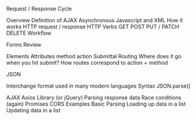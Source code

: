 
Request / Response Cycle


Overview
Definition of AJAX
Asynchronous Javascript and XML
How it works
HTTP request / response
HTTP Verbs
GET
POST
PUT / PATCH
DELETE
Workflow

Forms Review


Elements
Attributes
method
action
Submittal
Routing
Where does it go when you hit submit?
How routes correspond to action + method

JSON


Interchange format used in many modern languages
Syntax
JSON.parse()

AJAX
Axios Library (or jQuery)
Parsing response data
Race conditions (again)
Promises
CORS
Examples
Basic Parsing
Loading up data in a list
Updating data in a list
